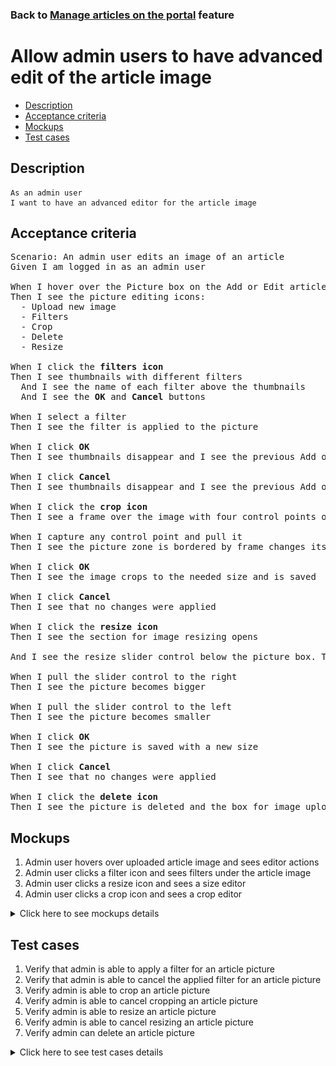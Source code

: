 ### Back to [Manage articles on the portal](../../) feature

# Allow admin users to have advanced edit of the article image

- [Description](#description)
- [Acceptance criteria](#acceptance-criteria)
- [Mockups](#mockups)
- [Test cases](#test-cases)

## Description

    As an admin user
    I want to have an advanced editor for the article image

## Acceptance criteria

<pre>
Scenario: An admin user edits an image of an article
Given I am logged in as an admin user

When I hover over the Picture box on the Add or Edit article page
Then I see the picture editing icons:
  - Upload new image
  - Filters
  - Crop
  - Delete
  - Resize

When I click the <b>filters icon</b>
Then I see thumbnails with different filters
  And I see the name of each filter above the thumbnails
  And I see the <b>OK</b> and <b>Cancel</b> buttons

When I select a filter
Then I see the filter is applied to the picture

When I click <b>OK</b>
Then I see thumbnails disappear and I see the previous Add or Edit article page with the edited image

When I click <b>Cancel</b>
Then I see thumbnails disappear and I see the previous Add or Edit article page without changes

When I click the <b>crop icon</b>
Then I see a frame over the image with four control points on each corner of the frame to edit the size in two dimensions. The image outside this frame is covered with a half-transparent overlay

When I capture any control point and pull it
Then I see the picture zone is bordered by frame changes its size

When I click <b>OK</b>
Then I see the image crops to the needed size and is saved

When I click <b>Cancel</b>
Then I see that no changes were applied

When I click the <b>resize icon</b>
Then I see the section for image resizing opens

And I see the resize slider control below the picture box. The <b>Cancel</b> and <b>OK</b> buttons on the right below the picture. The resize slider control with the small image icon on the left and the bigger image icon on the right

When I pull the slider control to the right
Then I see the picture becomes bigger

When I pull the slider control to the left
Then I see the picture becomes smaller

When I click <b>OK</b>
Then I see the picture is saved with a new size

When I click <b>Cancel</b>
Then I see that no changes were applied

When I click the <b>delete icon</b>
Then I see the picture is deleted and the box for image upload appears
</pre>

## Mockups

1. Admin user hovers over uploaded article image and sees editor actions
2. Admin user clicks a filter icon and sees filters under the article image
3. Admin user clicks a resize icon and sees a size editor
4. Admin user clicks a crop icon and sees a crop editor

<details>
  <summary>Click here to see mockups details</summary>

**1. Admin user hovers over uploaded article image and sees editor actions:**

![Admin user hovers over uploaded article image and sees editor actions](/products/sport_news_portal/web_application_features/manage_articles/images/article_image_hover_editor.png)

**2. Admin user clicks filter icon and sees filters under the article image:**

![Admin user clicks filter icon and sees filters under the article image](/products/sport_news_portal/web_application_features/manage_articles/images/article_image_filters.png)

**3. Admin user clicks resize icon and sees a size editor:**

![Admin user clicks resize icon and sees a size editor](/products/sport_news_portal/web_application_features/manage_articles/images/article_image_size_editor.png)

**4. Admin user clicks a crop icon and sees a crop editor:**

![Admin user clicks a crop icon and sees a crop editor](/products/sport_news_portal/web_application_features/manage_articles/images/article_image_crop_editor.png)

</details>

## Test cases

1. Verify that admin is able to apply a filter for an article picture
2. Verify that admin is able to cancel the applied filter for an article picture
3. Verify admin is able to crop an article picture
4. Verify admin is able to cancel cropping an article picture
5. Verify admin is able to resize an article picture
6. Verify admin is able to cancel resizing an article picture
7. Verify admin can delete an article picture

<details>
  <summary>Click here to see test cases details</summary>

### **#1. Verify that admin is able to apply a filter for an article picture**

|Preconditions|Steps|Expected result
--------------|-----|----------
|- Log in by admin account</br>- Go to the category configuration page|1) Click <b>+Add Article</b></br>2) Upload some picture</br>3) In the <b>Picture</b> section, click the filters icon</br>4) Select filter</br>5) Click <b>OK</b>|5) The thumbnails disappear and the filter is applied|

### **#2. Verify that admin is able to cancel the applied filter for an article picture**

|Preconditions|Steps|Expected result
--------------|-----|----------
|- Log in by admin account</br>- Go to the category configuration page|1) Click <b>+Add Article</b></br>2) Upload some picture</br>3) In the <b>Picture</b> section, click the filters icon</br>4) Select filter</br>5) Click <b>Cancel</b>|5) The thumbnails disappear and no changes are applied to the image|

### **#3. Verify admin is able to crop an article picture**

|Preconditions|Steps|Expected result
--------------|-----|----------
|- Log in by admin account</br>- Go to the category configuration page|1) Click <b>+Add Article</b></br>2) Upload some picture</br>3) In the <b>Picture</b> section, click the crop icon</br>4) Capture any control point and pull it</br>5) Click <b>OK</b>|5) The crop editor disappear and the picture is cropped to the proper size and is saved|

### **#4. Verify admin is able to cancel cropping an article picture**

|Preconditions|Steps|Expected result
--------------|-----|----------
|- Log in by admin account</br>- Go to the category configuration page|1) Click <b>+Add Article</b></br>2) Upload some picture</br>3) In the <b>Picture</b> section, click the crop icon</br>4) Capture any control point and pull it</br>5) Click <b>Cancel</b>|5) The crop editor disappear and no changes are applied to the image|

### **#5. Verify admin is able to resize an article picture**

|Preconditions|Steps|Expected result
--------------|-----|----------
|- Log in by admin account</br>- Go to the category configuration page|1) Click <b>+Add Article</b></br>2) Upload some picture</br>3) In the <b>Picture</b> section, click the resize icon</br>4) Move the slider control to the right/to the left</br>5) Click <b>OK</b>|5) The resize editor disappear and the picture is saved with changed size|

### **#6. Verify admin is able to cancel resizing an article picture**

|Preconditions|Steps|Expected result
--------------|-----|----------
|- Log in by admin account</br>- Go to the category configuration page|1) Click <b>+Add Article</b></br>2) Upload some picture</br>3) In the <b>Picture</b> section, click the resize icon</br>4) Move the slider control to the right/to the left</br>5) Click <b>Cancel</b>|5) The resize editor disappear and no changes are applied to the image|

### **#7. Verify admin can delete an article picture**

|Preconditions|Steps|Expected result
--------------|-----|----------
|- Log in by admin account</br>- Go to the category configuration page|1) Click <b>+Add Article</b></br>2) Upload some picture</br>3) In the <b>Picture</b> section, click the delete icon|4) The image disappears and an empty <b>Picture</b> field is shown|

</details>
